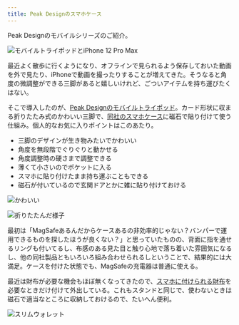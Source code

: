 ```yaml
---
title: Peak Designのスマホケース
---
```

Peak Designのモバイルシリーズのご紹介。

![](https://lh4.googleusercontent.com/AJ4X47l1xXxmXu-UiJaDlEc60ewjMwcSaz8UtheC8fqjchEQ_6H2OBBfBzw1TmSVSB_omxyx8i4JdiGVWn5RM5iBFBpNmtMtVitEICDrO0BvUMUCS4JiuKG1TTvbv4GPkSKYai37ExgPY6g0tXR_Xg "モバイルトライポッドとiPhone 12 Pro Max")

最近よく散歩に行くようになり、オフラインで見られるよう保存しておいた動画を外で見たり、iPhoneで動画を撮ったりすることが増えてきた。そうなると角度の微調整ができる三脚があると嬉しいけれど、ごついアイテムを持ち運びたくはない。

そこで導入したのが、[Peak Designのモバイルトライポッド](https://www.amazon.co.jp/dp/B09FRZPLL3)。カード形状に収まる折りたたみ式のかわいい三脚で、[同社のスマホケース](https://www.amazon.co.jp/dp/B09FP3HP7Z?)に磁石で貼り付けて使う仕組み。個人的なお気に入りポイントはこのあたり。

*   三脚のデザインが生き物みたいでかわいい
*   角度を無段階でぐりぐりと動かせる
*   角度調整時の硬さまで調整できる
*   薄くて小さいのでポケットに入る
*   スマホに貼り付けたまま持ち運ぶこともできる
*   磁石が付いているので玄関ドアとかに雑に貼り付けておける

![](https://lh5.googleusercontent.com/GHaxmS16rNsoAybyRJ_P0YfdAyIwbaTXEBqTfLnDXCbrvmBEE4fkGQNChLz2jBAU88fCkBiIwziYCnagdkdUlfihuRf9q5Uqd7kcIdjeFz69_Aygj15grtP4xcNPNf53Awhdo_G0t4aASbRAbjUX0A "かわいい")

![](https://lh5.googleusercontent.com/rBa0Li3At6XJsWl7wd_abj01N1SvLFT5ndkRIaXfRFNc4dSvspvBYv30eqpGs8wxKKDHNjZyLWouuFCTs6hLBLYdUU0wwSMAWneEmXZfbHNN597T-OOlZrRwoDR4ijwrge33yfED-0BhVb1sCxUpcA "折りたたんだ様子")

最初は「MagSafeあるんだからケースあるの非効率的じゃない？バンパーで運用できるものを探したほうが良くない？」と思っていたものの、背面に指を通せるリングも付いてるし、布感のある見た目と触り心地で落ち着いた雰囲気になるし、他の同社製品ともいろいろ組み合わせられるしということで、結果的には大満足。ケースを付けた状態でも、MagSafeの充電器は普通に使える。

最近は財布が必要な機会もほぼ無くなってきたので、[スマホに付けられる財布](https://www.amazon.co.jp/dp/B09FSGW671)を必要なときだけ付けて外出している。これもスタンドと同じで、使わないときは磁石で適当なところに収納しておけるので、たいへん便利。

![](https://lh5.googleusercontent.com/gICK732L3BZ2CTKDyJALxXfJ12hq9b-AcprKwDMBctEbiuFkV0v9jerNJQ7b27dDWBci8xmXcUqoJw4Ev42vCf3NhUDWJta18ZfSm0363eRrUA6vYuzUjnJvGdnSkR9O3w2gAgWMSqujmxjqndSq9Q "スリムウォレット")

